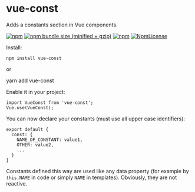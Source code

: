 # vue-const

Adds a constants section in Vue components. 

[![npm](https://img.shields.io/npm/v/vue-const.svg)](https://www.npmjs.com/package/vue-const)
[![npm bundle size (minified + gzip)](https://img.shields.io/bundlephobia/minzip/react.svg)](https://www.npmjs.com/package/vue-const)
[![npm](https://img.shields.io/npm/dt/vue-const.svg)](https://www.npmjs.com/package/vue-const)
[![NpmLicense](https://img.shields.io/npm/l/vue-const.svg)](https://www.npmjs.com/package/vue-const)

Install:

    npm install vue-const

or

   yarn add vue-const

Enable it in your project:

    import VueConst from 'vue-const';
    Vue.use(VueConst);

You can now declare your constants (must use all upper case identifiers):

    export default {
      const: {
        NAME_OF_CONSTANT: value1, 
        OTHER: value2, 
        ...
      }
    }

Constants defined this way are used like any data property (for example by `this.NAME` in code or simply `NAME` in templates). Obviously, they are not reactive.
